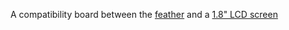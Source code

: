 A compatibility board between the [feather](https://www.adafruit.com/product/3619) and a [1.8" LCD screen](https://www.aliexpress.com/item/1005001579486727.html)

